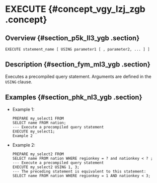 # EXECUTE {#concept_vgy_lzj_zgb .concept}

## Overview {#section_p5k_ll3_ygb .section}

```
EXECUTE statement_name [ USING parameter1 [ , parameter2, ... ] ]
```

## Description {#section_fym_ml3_ygb .section}

Executes a precompiled query statement. Arguments are defined in the `USING` clause.

## Examples {#section_phk_nl3_ygb .section}

-   Example 1:

    ```
    PREPARE my_select1 FROM
    SELECT name FROM nation;
    --- Execute a precompiled query statement
    EXECUTE my_select1;
    Example 2
    ```

-   Example 2:

    ```
    PREPARE my_select2 FROM
    SELECT name FROM nation WHERE regionkey = ? and nationkey < ? ;
    --- Execute a precompiled query statement
    EXECUTE my_select2 USING 1, 3; 
    --- The preceding statement is equivalent to this statement:
    SELECT name FROM nation WHERE regionkey = 1 AND nationkey < 3;
    ```


